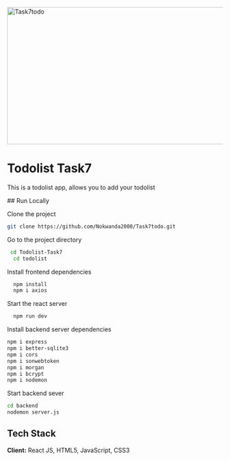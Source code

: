 <img src="https://socialify.git.ci/Nokwanda2000/Task7todo/image?language=1&owner=1&name=1&stargazers=1&theme=Light" alt="Task7todo" width="640" height="320" />

<h1>Todolist Task7</h1>
<p>This is a todolist app, allows you to add your todolist</p>
## Run Locally

Clone the project
```bash
git clone https://github.com/Nokwanda2000/Task7todo.git
```
Go to the project directory
```bash
 cd Todolist-Task7
  cd todolist
```
Install frontend dependencies
```bash
  npm install
  npm i axios
```

Start the react server
```bash
  npm run dev
```
Install backend server dependencies
```bash
npm i express
npm i better-sqlite3
npm i cors
npm i sonwebtoken
npm i morgan
npm i bcrypt
npm i nodemon
```
Start backend sever
```bash
cd backend
nodemon server.js
```
## Tech Stack

**Client:** React JS, HTML5, JavaScript, CSS3
